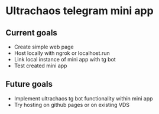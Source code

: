 # Ultrachaos telegram mini app

## Current goals
- Create simple web page
- Host locally with ngrok or localhost.run
- Link local instance of mini app with tg bot
- Test created mini app

## Future goals
- Implement ultrachaos tg bot functionality within mini app
- Try hosting on github pages or on existing VDS


